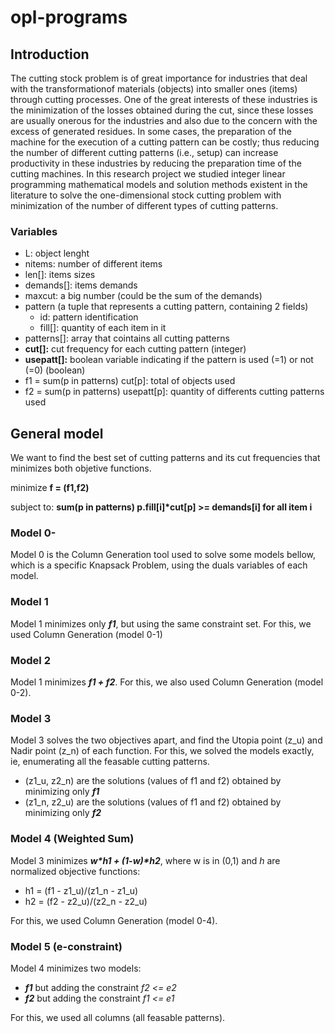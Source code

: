 # opl-programs
  
## Introduction 

The cutting stock problem is of great importance for industries that deal with the transformationof materials (objects) into smaller ones (items) through cutting processes. One of the great interests of these industries is the minimization of the losses obtained during the cut, since these losses are usually onerous for the industries and also due to the concern with the excess of generated residues. In some cases, the preparation of the machine for the execution of a cutting pattern can be costly; thus reducing the number of different cutting patterns (i.e., setup) can increase productivity in these industries by reducing the preparation time of the cutting machines. In this research project we studied integer linear programming mathematical models and solution methods existent in the literature to solve the one-dimensional stock cutting problem with minimization of the number of different types of cutting patterns.

### Variables

  * L: object lenght
  * nitems: number of different items
  * len[]: items sizes
  * demands[]: items demands
  * maxcut: a big number (could be the sum of the demands)
  * pattern (a tuple that represents a cutting pattern, containing 2 fields)
    * id: pattern identification
    * fill[]: quantity of each item in it
  * patterns[]: array that cointains all cutting patterns
  * **cut[]:** cut frequency for each cutting pattern (integer)
  * **usepatt[]:** boolean variable indicating if the pattern is used (=1) or not (=0) (boolean)
  * f1 = sum(p in patterns) cut[p]: total of objects used
  * f2 = sum(p in patterns) usepatt[p]: quantity of differents cutting patterns used
  
  
## General model 
  
  We want to find the best set of cutting patterns and its cut frequencies that minimizes both objetive functions.
  
  minimize **f = (f1,f2)**
  
  subject to: **sum(p in patterns) p.fill[i]\*cut[p] >= demands[i]  for all item i**

### Model 0-
  Model 0 is the Column Generation tool used to solve some models bellow, which is a specific Knapsack Problem, using the duals variables of each model.
  
### Model 1
  Model 1 minimizes only ***f1***, but using the same constraint set. For this, we used Column Generation (model 0-1)

### Model 2
  Model 1 minimizes ***f1 + f2***. For this, we also used Column Generation (model 0-2).
  
### Model 3
  Model 3 solves the two objectives apart, and find the Utopia point (z_u) and Nadir point (z_n) of each function. For this, we solved the models exactly, ie, enumerating all the feasable cutting patterns.
  
  * (z1_u, z2_n) are the solutions (values of f1 and f2) obtained by minimizing only ***f1***
  * (z1_n, z2_u) are the solutions (values of f1 and f2) obtained by minimizing only ***f2***  
  
### Model 4 (Weighted Sum)
  Model 3 minimizes ***w\*h1 + (1-w)\*h2***, where w is in (0,1) and *h* are normalized objective functions:
  
   * h1 = (f1 - z1_u)/(z1_n - z1_u)
   * h2 = (f2 - z2_u)/(z2_n - z2_u)
   
  For this, we used Column Generation (model 0-4).
   
 ### Model 5 (e-constraint)
  Model 4 minimizes two models:
  
   * ***f1*** but adding the constraint *f2 <= e2*
   * ***f2*** but adding the constraint *f1 <= e1*   
   
  For this, we used all columns (all feasable patterns).   
